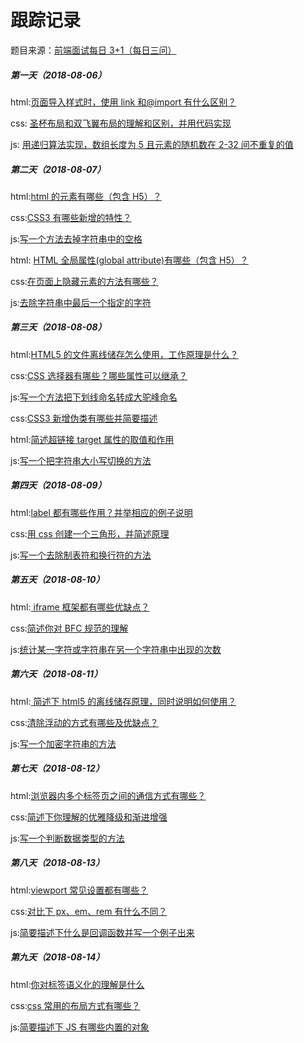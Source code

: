 # 跟踪记录

题目来源：[前端面试每日 3+1（每日三问）](https://github.com/haizlin/fe-interview)

##### 第一天（2018-08-06）

html:[页面导入样式时，使用 link 和@import 有什么区别？](https://github.com/zivenday/learning/issues/1)

css: [圣杯布局和双飞翼布局的理解和区别，并用代码实现](https://github.com/zivenday/learning/issues/2)

js: [用递归算法实现，数组长度为 5 且元素的随机数在 2-32 间不重复的值](https://github.com/zivenday/learning/issues/3)

##### 第二天（2018-08-07）

html:[html 的元素有哪些（包含 H5）？](https://github.com/zivenday/learning/issues/4)

css:[CSS3 有哪些新增的特性？](https://github.com/zivenday/learning/issues/5)

js:[写一个方法去掉字符串中的空格](https://github.com/zivenday/learning/issues/6)

html: [HTML 全局属性(global attribute)有哪些（包含 H5）？](https://github.com/zivenday/learning/issues/7)

css:[在页面上隐藏元素的方法有哪些？](https://github.com/zivenday/learning/issues/8)

js:[去除字符串中最后一个指定的字符](https://github.com/zivenday/learning/issues/9)

##### 第三天（2018-08-08）

html:[HTML5 的文件离线储存怎么使用，工作原理是什么？](https://github.com/zivenday/learning/issues/10)

css:[CSS 选择器有哪些？哪些属性可以继承？](https://github.com/zivenday/learning/issues/11)

js:[写一个方法把下划线命名转成大驼峰命名](https://github.com/zivenday/learning/issues/14)

css:[CSS3 新增伪类有哪些并简要描述](https://github.com/zivenday/learning/issues/13)

html:[简述超链接 target 属性的取值和作用](https://github.com/zivenday/learning/issues/12)

js:[写一个把字符串大小写切换的方法](https://github.com/zivenday/learning/issues/15)

##### 第四天（2018-08-09）

html:[label 都有哪些作用？并举相应的例子说明](https://github.com/zivenday/learning/issues/16)

css:[用 css 创建一个三角形，并简述原理](https://github.com/zivenday/learning/issues/17)

js:[写一个去除制表符和换行符的方法](https://github.com/zivenday/learning/issues/18)

##### 第五天（2018-08-10）

html:[ iframe 框架都有哪些优缺点？](https://github.com/zivenday/learning/issues/19)

css:[简述你对 BFC 规范的理解](https://github.com/zivenday/learning/issues/20)

js:[统计某一字符或字符串在另一个字符串中出现的次数](https://github.com/zivenday/learning/issues/21)

##### 第六天（2018-08-11）

html:[ 简述下 html5 的离线储存原理，同时说明如何使用？](https://github.com/zivenday/learning/issues/22)

css:[清除浮动的方式有哪些及优缺点？](https://github.com/zivenday/learning/issues/23)

js:[写一个加密字符串的方法](https://github.com/zivenday/learning/issues/24)

##### 第七天（2018-08-12）

html:[浏览器内多个标签页之间的通信方式有哪些？](https://github.com/zivenday/learning/issues/25)

css:[简述下你理解的优雅降级和渐进增强](https://github.com/zivenday/learning/issues/26)

js:[写一个判断数据类型的方法](https://github.com/zivenday/learning/issues/27)

##### 第八天（2018-08-13）

html:[viewport 常见设置都有哪些？](https://github.com/zivenday/learning/issues/28)

css:[对比下 px、em、rem 有什么不同？](https://github.com/zivenday/learning/issues/29)

js:[简要描述下什么是回调函数并写一个例子出来](https://github.com/zivenday/learning/issues/30)

##### 第九天（2018-08-14）

html:[你对标签语义化的理解是什么](https://github.com/zivenday/learning/issues/31)

css:[css 常用的布局方式有哪些？](https://github.com/zivenday/learning/issues/32)

js:[简要描述下 JS 有哪些内置的对象](https://github.com/zivenday/learning/issues/33)
